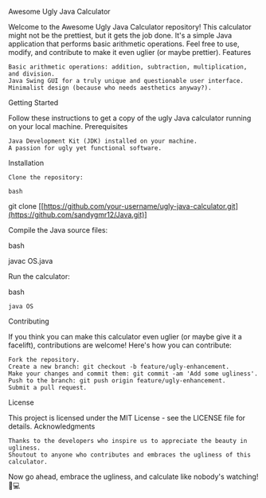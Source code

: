 Awesome Ugly Java Calculator

Welcome to the Awesome Ugly Java Calculator repository! This calculator might not be the prettiest, but it gets the job done. It's a simple Java application that performs basic arithmetic operations. Feel free to use, modify, and contribute to make it even uglier (or maybe prettier).
Features

    Basic arithmetic operations: addition, subtraction, multiplication, and division.
    Java Swing GUI for a truly unique and questionable user interface.
    Minimalist design (because who needs aesthetics anyway?).

Getting Started

Follow these instructions to get a copy of the ugly Java calculator running on your local machine.
Prerequisites

    Java Development Kit (JDK) installed on your machine.
    A passion for ugly yet functional software.

Installation

    Clone the repository:

    bash

git clone [[https://github.com/your-username/ugly-java-calculator.git](https://github.com/sandygmr12/Java.git)]

Compile the Java source files:

bash

javac OS.java

Run the calculator:

bash

    java OS

Contributing

If you think you can make this calculator even uglier (or maybe give it a facelift), contributions are welcome! Here's how you can contribute:

    Fork the repository.
    Create a new branch: git checkout -b feature/ugly-enhancement.
    Make your changes and commit them: git commit -am 'Add some ugliness'.
    Push to the branch: git push origin feature/ugly-enhancement.
    Submit a pull request.

License

This project is licensed under the MIT License - see the LICENSE file for details.
Acknowledgments

    Thanks to the developers who inspire us to appreciate the beauty in ugliness.
    Shoutout to anyone who contributes and embraces the ugliness of this calculator.

Now go ahead, embrace the ugliness, and calculate like nobody's watching! 🧮💻
